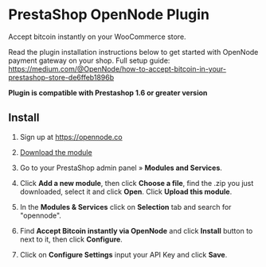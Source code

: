 # PrestaShop OpenNode Plugin

Accept bitcoin instantly on your WooCommerce store.

Read the plugin installation instructions below to get started with OpenNode payment gateway on your shop.
Full setup guide: <https://medium.com/@OpenNode/how-to-accept-bitcoin-in-your-prestashop-store-de6ffeb1896b>

**Plugin is compatible with Prestashop 1.6 or greater version**

## Install

1. Sign up at <https://opennode.co>

2. [Download the module](https://github.com/opennodedev/prestashop/releases/download/download/opennode.zip)

2. Go to your PrestaShop admin panel » **Modules and Services**.

3. Click **Add a new module**, then click **Choose a file**, find the .zip you just downloaded, select it and click **Open**. Click **Upload this module**.

4. In the **Modules & Services** click on **Selection** tab and search for "opennode".

5. Find **Accept Bitcoin instantly via OpenNode** and click **Install** button to next to it, then click **Configure**.

6. Click on **Configure Settings** input your API Key and click **Save**.
